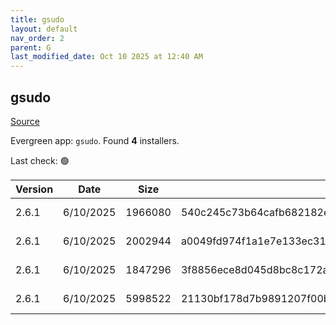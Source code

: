 ```yaml
---
title: gsudo
layout: default
nav_order: 2
parent: G
last_modified_date: Oct 10 2025 at 12:40 AM
---
```


## gsudo

[Source](https://gerardog.github.io/gsudo)

Evergreen app: `gsudo`. Found **4** installers.

Last check: 🟢

| Version | Date      | Size    | Sha256                                                           | Architecture | InstallerType | Type | URI                                                                                                                                                                  |
| ------- | --------- | ------- | ---------------------------------------------------------------- | ------------ | ------------- | ---- | -------------------------------------------------------------------------------------------------------------------------------------------------------------------- |
| 2.6.1   | 6/10/2025 | 1966080 | 540c245c73b64cafb682182e020ec9b6f0ad2b5402dd0066e13a253a12c7e278 | ARM64        | Default       | msi  | [https://github.com/gerardog/gsudo/releases/download/v2.6.1/gsudo.setup.arm64.msi](https://github.com/gerardog/gsudo/releases/download/v2.6.1/gsudo.setup.arm64.msi) |
| 2.6.1   | 6/10/2025 | 2002944 | a0049fd974f1a1e7e133ec31fbd420843e75d49459391ec343b6e7883bfcb895 | x64          | Default       | msi  | [https://github.com/gerardog/gsudo/releases/download/v2.6.1/gsudo.setup.x64.msi](https://github.com/gerardog/gsudo/releases/download/v2.6.1/gsudo.setup.x64.msi)     |
| 2.6.1   | 6/10/2025 | 1847296 | 3f8856ece8d045d8bc8c172a374a7ee643aa064d559aa6a67edf9cf1771ff09e | x86          | Default       | msi  | [https://github.com/gerardog/gsudo/releases/download/v2.6.1/gsudo.setup.x86.msi](https://github.com/gerardog/gsudo/releases/download/v2.6.1/gsudo.setup.x86.msi)     |
| 2.6.1   | 6/10/2025 | 5998522 | 21130bf178d7b9891207f00bff56f05b6b363ce9cec7b2d084e45fb12ee51f44 | x86          | Portable      | zip  | [https://github.com/gerardog/gsudo/releases/download/v2.6.1/gsudo.portable.zip](https://github.com/gerardog/gsudo/releases/download/v2.6.1/gsudo.portable.zip)       |
